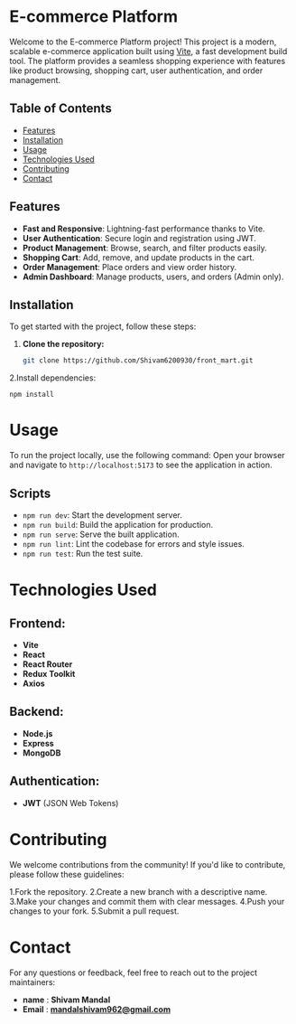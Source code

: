 # E-commerce Platform

Welcome to the E-commerce Platform project! This project is a modern, scalable e-commerce application built using [Vite](https://vitejs.dev/), a fast development build tool. The platform provides a seamless shopping experience with features like product browsing, shopping cart, user authentication, and order management.

## Table of Contents

- [Features](#features)
- [Installation](#installation)
- [Usage](#usage)
- [Technologies Used](#technologies-used)
- [Contributing](#contributing)
- [Contact](#contact)

## Features

- **Fast and Responsive**: Lightning-fast performance thanks to Vite.
- **User Authentication**: Secure login and registration using JWT.
- **Product Management**: Browse, search, and filter products easily.
- **Shopping Cart**: Add, remove, and update products in the cart.
- **Order Management**: Place orders and view order history.
- **Admin Dashboard**: Manage products, users, and orders (Admin only).

## Installation

To get started with the project, follow these steps:

1. **Clone the repository:**

   ```bash
   git clone https://github.com/Shivam6200930/front_mart.git
   ```

2.Install dependencies:
```
npm install
```

# Usage
To run the project locally, use the following command:
Open your browser and navigate to `http://localhost:5173` to see the application in action.

## Scripts
- `npm run dev`: Start the development server.
- `npm run build`: Build the application for production.
- `npm run serve`: Serve the built application.
- `npm run lint`: Lint the codebase for errors and style issues.
- `npm run test`: Run the test suite.

# Technologies Used

## Frontend:

- **Vite**
- **React**
- **React Router**
- **Redux Toolkit**
- **Axios**

## Backend:

- **Node.js**
- **Express**
- **MongoDB**

## Authentication:

- **JWT** (JSON Web Tokens)

# Contributing
We welcome contributions from the community! If you'd like to contribute, please follow these guidelines:

1.Fork the repository.
2.Create a new branch with a descriptive name.
3.Make your changes and commit them with clear messages.
4.Push your changes to your fork.
5.Submit a pull request.

# Contact
For any questions or feedback, feel free to reach out to the project maintainers:

- **name** : **Shivam Mandal**
- **Email** : **mandalshivam962@gmail.com**